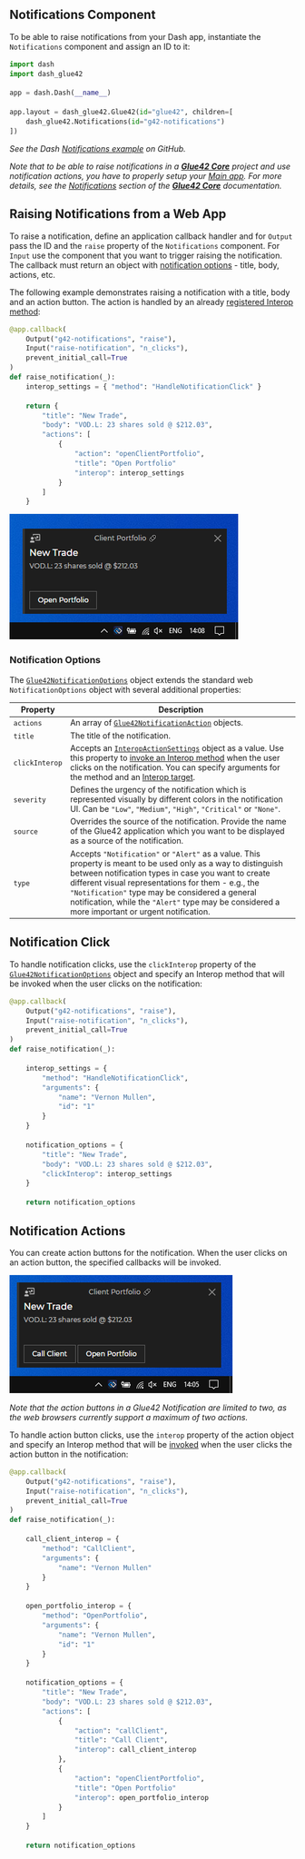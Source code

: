 ## Notifications Component

To be able to raise notifications from your Dash app, instantiate the `Notifications` component and assign an ID to it:

```python
import dash
import dash_glue42

app = dash.Dash(__name__)

app.layout = dash_glue42.Glue42(id="glue42", children=[
    dash_glue42.Notifications(id="g42-notifications")
])
```

*See the Dash [Notifications example](https://github.com/Glue42/glue-dash-example/tree/master/notifications) on GitHub.*

*Note that to be able to raise notifications in a [**Glue42 Core**](https://glue42.com/core/) project and use notification actions, you have to properly setup your [Main app](https://core-docs.glue42.com/developers/core-concepts/web-platform/overview/index.html). For more details, see the [Notifications](https://core-docs.glue42.com/capabilities/notifications/setup/index.html) section of the [**Glue42 Core**](https://glue42.com/core/) documentation.*

## Raising Notifications from a Web App

To raise a notification, define an application callback handler and for `Output` pass the ID and the `raise` property of the `Notifications` component. For `Input` use the component that you want to trigger raising the notification. The callback must return an object with [notification options](../../../reference/glue/latest/notifications/index.html#Glue42NotificationOptions) - title, body, actions, etc.

The following example demonstrates raising a notification with a title, body and an action button. The action is handled by an already [registered Interop method](../../data-sharing-between-apps/interop/dash/index.html#method_registration):

```python
@app.callback(
    Output("g42-notifications", "raise"),
    Input("raise-notification", "n_clicks"),
    prevent_initial_call=True
)
def raise_notification(_):
    interop_settings = { "method": "HandleNotificationClick" }

    return {
        "title": "New Trade",
        "body": "VOD.L: 23 shares sold @ $212.03",
        "actions": [
            {
                "action": "openClientPortfolio",
                "title": "Open Portfolio"
                "interop": interop_settings
            }
        ]
    }
```

![Raising Notifications](../../../images/notifications/notification.png)

### Notification Options

The [`Glue42NotificationOptions`](../../../reference/glue/latest/notifications/index.html#Glue42NotificationOptions) object extends the standard web `NotificationOptions` object with several additional properties:

| Property | Description |
|----------|-------------|
| `actions` | An array of [`Glue42NotificationAction`](../../../reference/glue/latest/notifications/index.html#Glue42NotificationAction) objects. |
| `title` | The title of the notification. |
| `clickInterop` | Accepts an [`InteropActionSettings`](../../../reference/glue/latest/notifications/index.html#InteropActionSettings) object as a value. Use this property to [invoke an Interop method](../../data-sharing-between-apps/interop/dash/index.html#method_invocation) when the user clicks on the notification. You can specify arguments for the method and an [Interop target](../../data-sharing-between-apps/interop/dash/index.html#targeting). |
| `severity` | Defines the urgency of the notification which is represented visually by different colors in the notification UI. Can be `"Low"`, `"Medium"`, `"High"`, `"Critical"` or `"None"`. |
| `source` | Overrides the source of the notification. Provide the name of the Glue42 application which you want to be displayed as a source of the notification. |
| `type` | Accepts `"Notification"` or `"Alert"` as a value. This property is meant to be used only as a way to distinguish between notification types in case you want to create different visual representations for them - e.g., the `"Notification"` type may be considered a general notification, while the `"Alert"` type may be considered a more important or urgent notification. |


## Notification Click

To handle notification clicks, use the `clickInterop` property of the [`Glue42NotificationOptions`](../../../reference/glue/latest/notifications/index.html#Glue42NotificationOptions) object and specify an Interop method that will be invoked when the user clicks on the notification:

```python
@app.callback(
    Output("g42-notifications", "raise"),
    Input("raise-notification", "n_clicks"),
    prevent_initial_call=True
)
def raise_notification(_):

    interop_settings = {
        "method": "HandleNotificationClick",
        "arguments": {
            "name": "Vernon Mullen",
            "id": "1"
        }
    }

    notification_options = {
        "title": "New Trade",
        "body": "VOD.L: 23 shares sold @ $212.03",
        "clickInterop": interop_settings
    }

    return notification_options
```

## Notification Actions

You can create action buttons for the notification. When the user clicks on an action button, the specified callbacks will be invoked. 

![Actions](../../../images/notifications/actions.png)

*Note that the action buttons in a Glue42 Notification are limited to two, as the web browsers currently support a maximum of two actions.*

To handle action button clicks, use the `interop` property of the action object and specify an Interop method that will be [invoked](../../data-sharing-between-apps/interop/javascript/index.html#method_invocation) when the user clicks the action button in the notification:

```python
@app.callback(
    Output("g42-notifications", "raise"),
    Input("raise-notification", "n_clicks"),
    prevent_initial_call=True
)
def raise_notification(_):
    
    call_client_interop = {
        "method": "CallClient",
        "arguments": {
            "name": "Vernon Mullen"
        }
    }

    open_portfolio_interop = {
        "method": "OpenPortfolio",
        "arguments": {
            "name": "Vernon Mullen",
            "id": "1"
        }
    }

    notification_options = {
        "title": "New Trade",
        "body": "VOD.L: 23 shares sold @ $212.03",
        "actions": [
            {
                "action": "callClient",
                "title": "Call Client",
                "interop": call_client_interop
            },
            {
                "action": "openClientPortfolio",
                "title": "Open Portfolio"
                "interop": open_portfolio_interop
            }
        ]
    }

    return notification_options
```